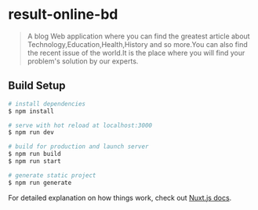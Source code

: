 # result-online-bd

> A blog Web application where you can find the greatest article about Technology,Education,Health,History and so more.You can also find the recent issue of the world.It is the place where you will find your problem&#39;s solution by our experts.

## Build Setup

```bash
# install dependencies
$ npm install

# serve with hot reload at localhost:3000
$ npm run dev

# build for production and launch server
$ npm run build
$ npm run start

# generate static project
$ npm run generate
```

For detailed explanation on how things work, check out [Nuxt.js docs](https://nuxtjs.org).
